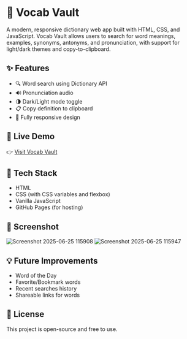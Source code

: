 # 📘 Vocab Vault

A modern, responsive dictionary web app built with HTML, CSS, and JavaScript. Vocab Vault allows users to search for word meanings, examples, synonyms, antonyms, and pronunciation, with support for light/dark themes and copy-to-clipboard.

## ✨ Features
- 🔍 Word search using Dictionary API
- 🔊 Pronunciation audio
- 🌗 Dark/Light mode toggle
- 📋 Copy definition to clipboard
- 📱 Fully responsive design

## 🚀 Live Demo
👉 [Visit Vocab Vault](https://ankitasure23.github.io/vocab-vault/)


## 📂 Tech Stack
- HTML
- CSS (with CSS variables and flexbox)
- Vanilla JavaScript
- GitHub Pages (for hosting)

## 📸 Screenshot
![Screenshot 2025-06-25 115908](https://github.com/user-attachments/assets/ba7cdad5-e19a-4f3f-b0a2-2d23d2f030a5)
![Screenshot 2025-06-25 115947](https://github.com/user-attachments/assets/0d909379-33df-460c-96ee-2bd29f816fd7)



## 💡 Future Improvements
- Word of the Day
- Favorite/Bookmark words
- Recent searches history
- Shareable links for words

## 📜 License
This project is open-source and free to use.

